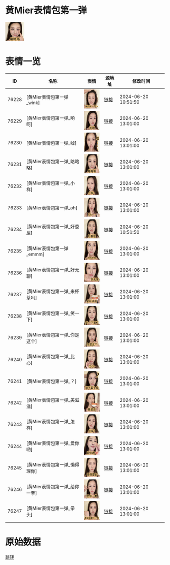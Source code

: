# 黄Mier表情包第一弹

<img src="./cover.png" height="60" alt="cover" />

# 表情一览

|ID|名称|表情|源地址|修改时间|
|----|----|----|----|----|
|76228|[黄Mier表情包第一弹_wink]|<img src="./pic/076228_%5B黄Mier表情包第一弹_wink%5D.png" height="60" alt="wink"/>|[链接](https://i0.hdslb.com/bfs/garb/0ef706a6f32558b6ec0713c2c3c1fc880fd7af3b.png)|2024-06-20 10:51:50|
|76229|[黄Mier表情包第一弹_哟呵]|<img src="./pic/076229_%5B黄Mier表情包第一弹_哟呵%5D.png" height="60" alt="哟呵"/>|[链接](https://i0.hdslb.com/bfs/garb/2f0c0d4d209d40d6651a923ac74df981b1a94d54.png)|2024-06-20 13:01:00|
|76230|[黄Mier表情包第一弹_嘘]|<img src="./pic/076230_%5B黄Mier表情包第一弹_嘘%5D.png" height="60" alt="嘘"/>|[链接](https://i0.hdslb.com/bfs/garb/98406c1ae7d7fa6050b3315c70a395f09e910405.png)|2024-06-20 13:01:00|
|76231|[黄Mier表情包第一弹_略略略]|<img src="./pic/076231_%5B黄Mier表情包第一弹_略略略%5D.png" height="60" alt="略略略"/>|[链接](https://i0.hdslb.com/bfs/garb/836cdafd3f0baa4081bb511a42687a561e1e34dc.png)|2024-06-20 13:01:00|
|76232|[黄Mier表情包第一弹_小样]|<img src="./pic/076232_%5B黄Mier表情包第一弹_小样%5D.png" height="60" alt="小样"/>|[链接](https://i0.hdslb.com/bfs/garb/e71389a065615ef43fa066922e71629d63d3478d.png)|2024-06-20 13:01:00|
|76233|[黄Mier表情包第一弹_oh]|<img src="./pic/076233_%5B黄Mier表情包第一弹_oh%5D.png" height="60" alt="oh"/>|[链接](https://i0.hdslb.com/bfs/garb/cafbacc89c0b33e5437f223fbe41816e5a6965e9.png)|2024-06-20 13:01:00|
|76234|[黄Mier表情包第一弹_好委屈]|<img src="./pic/076234_%5B黄Mier表情包第一弹_好委屈%5D.png" height="60" alt="好委屈"/>|[链接](https://i0.hdslb.com/bfs/garb/3ea2128e446532b1b98376cc610fe2f2944bde0a.png)|2024-06-20 10:51:50|
|76235|[黄Mier表情包第一弹_emmm]|<img src="./pic/076235_%5B黄Mier表情包第一弹_emmm%5D.png" height="60" alt="emmm"/>|[链接](https://i0.hdslb.com/bfs/garb/f4f5a79f6ad16cf1707fc87f2ca60477103f4eb5.png)|2024-06-20 13:01:00|
|76236|[黄Mier表情包第一弹_好无聊]|<img src="./pic/076236_%5B黄Mier表情包第一弹_好无聊%5D.png" height="60" alt="好无聊"/>|[链接](https://i0.hdslb.com/bfs/garb/735ddf712566d077b456e84dfcddf6e85a6664ab.png)|2024-06-20 13:01:00|
|76237|[黄Mier表情包第一弹_来杯茶吗]|<img src="./pic/076237_%5B黄Mier表情包第一弹_来杯茶吗%5D.png" height="60" alt="来杯茶吗"/>|[链接](https://i0.hdslb.com/bfs/garb/bd3192d9d8f5b5cd7a6209b9d74fa098dcc5a30a.png)|2024-06-20 13:01:00|
|76238|[黄Mier表情包第一弹_笑一下]|<img src="./pic/076238_%5B黄Mier表情包第一弹_笑一下%5D.png" height="60" alt="笑一下"/>|[链接](https://i0.hdslb.com/bfs/garb/c37b0344f75d87279804404720667522e2f1c03d.png)|2024-06-20 13:01:00|
|76239|[黄Mier表情包第一弹_你是这个]|<img src="./pic/076239_%5B黄Mier表情包第一弹_你是这个%5D.png" height="60" alt="你是这个"/>|[链接](https://i0.hdslb.com/bfs/garb/e02faa996e3b1ef9be9d92bf78fad8070a63e3fb.png)|2024-06-20 13:01:00|
|76240|[黄Mier表情包第一弹_比心]|<img src="./pic/076240_%5B黄Mier表情包第一弹_比心%5D.png" height="60" alt="比心"/>|[链接](https://i0.hdslb.com/bfs/garb/c7b0f87af5d8064281be516bacfc52cea6edbd08.png)|2024-06-20 13:01:00|
|76241|[黄Mier表情包第一弹_？]|<img src="./pic/076241_%5B黄Mier表情包第一弹_？%5D.png" height="60" alt="？"/>|[链接](https://i0.hdslb.com/bfs/garb/dfbfc2decab38c37c2e675a1973c6fea59fab745.png)|2024-06-20 13:01:00|
|76242|[黄Mier表情包第一弹_美滋滋]|<img src="./pic/076242_%5B黄Mier表情包第一弹_美滋滋%5D.png" height="60" alt="美滋滋"/>|[链接](https://i0.hdslb.com/bfs/garb/d7a86d6e09a7efc4958fbf65f033d3a3b5286a1a.png)|2024-06-20 13:01:00|
|76243|[黄Mier表情包第一弹_怎样]|<img src="./pic/076243_%5B黄Mier表情包第一弹_怎样%5D.png" height="60" alt="怎样"/>|[链接](https://i0.hdslb.com/bfs/garb/ebf89078b1b5e887a251aca2895587822de3686e.png)|2024-06-20 13:01:00|
|76244|[黄Mier表情包第一弹_爱你哟]|<img src="./pic/076244_%5B黄Mier表情包第一弹_爱你哟%5D.png" height="60" alt="爱你哟"/>|[链接](https://i0.hdslb.com/bfs/garb/45e4b1a88eb874535d6a93161e604ff4e1762d88.png)|2024-06-20 13:01:00|
|76245|[黄Mier表情包第一弹_懒得理你]|<img src="./pic/076245_%5B黄Mier表情包第一弹_懒得理你%5D.png" height="60" alt="懒得理你"/>|[链接](https://i0.hdslb.com/bfs/garb/ea9fdd69ee103c6a6483c483bbc0aacb363ca990.png)|2024-06-20 13:01:00|
|76246|[黄Mier表情包第一弹_给你一拳]|<img src="./pic/076246_%5B黄Mier表情包第一弹_给你一拳%5D.png" height="60" alt="给你一拳"/>|[链接](https://i0.hdslb.com/bfs/garb/f6b6c814bd23ef5d81e3b7f639c29ec737ba53ef.png)|2024-06-20 13:01:00|
|76247|[黄Mier表情包第一弹_拳头]|<img src="./pic/076247_%5B黄Mier表情包第一弹_拳头%5D.png" height="60" alt="拳头"/>|[链接](https://i0.hdslb.com/bfs/garb/4afbd0aa2cc81c195ae1b32ecf3e93f9de3b0271.png)|2024-06-20 13:01:00|

# 原始数据

[跳转](./raw.json)

